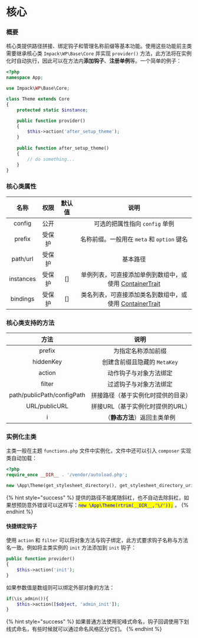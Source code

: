 # 核心

### **概要**

核心类提供路径拼接、绑定钩子和管理名称前缀等基本功能。使用这些功能前主类需要继承核心类 `Impack\WP\Base\Core` 并实现 `provider()` 方法，此方法将在实例化时自动执行，因此可以在方法内**添加钩子**、**注册单例**等。一个简单的例子：

```php
<?php
namespace App;

use Impack\WP\Base\Core;

class Theme extends Core
{
    protected static $instance;

    public function provider()
    {
        $this->action('after_setup_theme');
    }
    
    public function after_setup_theme()
    {
        // do something...
    }
}
```

### 核心类属性

|     名称    |  权限 | 默认值 |                                 说明                                 |
| :-------: | :-: | :-: | :----------------------------------------------------------------: |
|   config  |  公开 |     |                        可选的把属性指向 `config` 单例                        |
|   prefix  | 受保护 |     |                   名称前缀。一般用在 `meta` 和 `option` 键名                   |
|  path/url | 受保护 |     |                                基本路径                                |
| instances | 受保护 | \[] | 单例列表，可直接添加单例到数组中，或使用 [ContainerTrait](kuo-zhan.md#dan-li-rong-qi)  |
|  bindings | 受保护 | \[] | 类名列表，可直接添加类名到数组中，或使用 [ContainerTrait](kuo-zhan.md#dan-li-rong-qi)  |

### **核心类支持的方法**

|             方法             |          说明         |
| :------------------------: | :-----------------: |
|           prefix           |      为指定名称添加前缀      |
|          hiddenKey         | 创建含前缀且隐藏的 `MetaKey` |
|           action           |     动作钩子与对象方法绑定     |
|           filter           |     过滤钩子与对象方法绑定     |
| path/publicPath/configPath |  拼接路径（基于实例化时提供的目录）  |
|        URL/publicURL       | 拼接URL（基于实例化时提供的URL） |
|              i             |   （**静态方法**）返回主类单例  |

### **实例化主类**

主类一般在主题 `functions.php` 文件中实例化，文件中还可以引入 `composer` 实现类自动加载：

```php
<?php
require_once __DIR__ . '/vendor/autoload.php';

new \App\Theme(get_stylesheet_directory(), get_stylesheet_directory_uri(), 'mytheme');
```

{% hint style="success" %}
提供的路径不能尾随斜杠，也不自动去除斜杠，如果想预防意外错误可以这样写：<mark style="color:blue;">`new \App\Theme(rtrim(__DIR__,'\/'));`</mark> <mark style="color:blue;"></mark><mark style="color:blue;"></mark> 。
{% endhint %}

#### **快捷绑定钩子**

使用 `action` 和 `filter` 可以将对象方法与钩子绑定，此方式要求钩子名称与方法名一致。例如将主类实例的 `init` 方法添加到 `init` 钩子：

```php
public function provider()
{
    $this->action('init');
}
```

如果参数值是数组则可以绑定外部对象的方法：

```php
if(\is_admin()){
    $this->action([$object, 'admin_init']);
}
```

{% hint style="success" %}
如果普通方法使用驼峰式命名，钩子回调使用下划线式命名，有些时候就可以通过命名风格区分它们。
{% endhint %}
